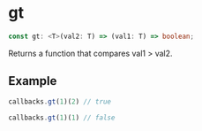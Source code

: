 # gt

```ts
const gt: <T>(val2: T) => (val1: T) => boolean;
```

Returns a function that compares val1 > val2.

## Example

```ts
callbacks.gt(1)(2) // true
```

```ts
callbacks.gt(1)(1) // false
```
